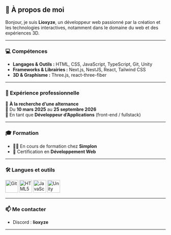 ## 👋 À propos de moi

Bonjour, je suis **Lioxyze**, un développeur web passionné par la création et les technologies interactives, notamment dans le domaine du web et des expériences 3D.

---

### 💻 Compétences

- **Langages & Outils :** HTML, CSS, JavaScript, TypeScript, Git, Unity
- **Frameworks & Librairies :** Next.js, NestJS, React, Tailwind CSS
- **3D & Graphisme :** Three.js, react-three-fiber

---

### 🚀 Expérience professionnelle

🎯 **À la recherche d’une alternance**  
📅 Du **10 mars 2025** au **25 septembre 2026**  
📌 En tant que **Développeur d’Applications** (front-end / fullstack)

---

### 🎓 Formation

- 👨‍🎓 En cours de formation chez **Simplon**
- 📜 Certification en **Développement Web**

---

### 🛠️ Langues et outils

<p>
  <img src="https://github.com/Lioxyze/.github/assets/160881557/638dfb6b-5524-4d96-9753-b7c0908fdb15" height="40" alt="Git" />
  <img src="https://github.com/Lioxyze/.github/assets/160881557/414c24c6-73a9-435b-a31e-8a509c1f18b6" height="40" alt="HTML5" />
  <img src="https://github.com/Lioxyze/.github/assets/160881557/8c0043c8-df87-4a9c-a33a-b5574db74ac9" height="40" alt="JavaScript" />
  <img src="https://github.com/Lioxyze/.github/assets/160881557/97bdcf98-9328-49be-9f85-eb0a84ade3a9" height="40" alt="Unity" />
</p>

---

### 📫 Me contacter

- Discord : **lioxyze**

---

